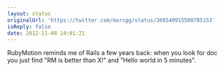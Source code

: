 ```yaml
---
layout: status
originalUrl: 'https://twitter.com/marcgg/status/266540915508785153'
isReply: false
date: 2012-11-08 14:01:21
---
```


RubyMotion reminds me of Rails a few years back: when you look for doc you just find "RM is better than X!" and "Hello world in 5 minutes".
